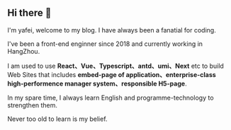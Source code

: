 ## Hi there 👋
I'm yafei, welcome to my blog. I have always been a fanatial for coding.

I've been a front-end enginner since 2018 and currently working in HangZhou.

I am used to use **React、Vue、Typescript、antd、umi、Next** etc to build Web Sites that includes **embed-page of application、enterprise-class high-performence manager system、responsible H5-page**.

In my spare time, I always learn English and programme-technology to strengthen them. 

Never too old to learn is my belief.
